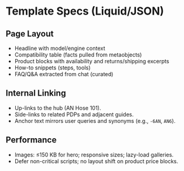 # Template Specs (Liquid/JSON)

## Page Layout

- Headline with model/engine context
- Compatibility table (facts pulled from metaobjects)
- Product blocks with availability and returns/shipping excerpts
- How-to snippets (steps, tools)
- FAQ/Q&A extracted from chat (curated)

## Internal Linking

- Up-links to the hub (AN Hose 101).
- Side-links to related PDPs and adjacent guides.
- Anchor text mirrors user queries and synonyms (e.g., `-6AN`, `AN6`).

## Performance

- Images: ≤150 KB for hero; responsive sizes; lazy-load galleries.
- Defer non-critical scripts; no layout shift on product price blocks.
